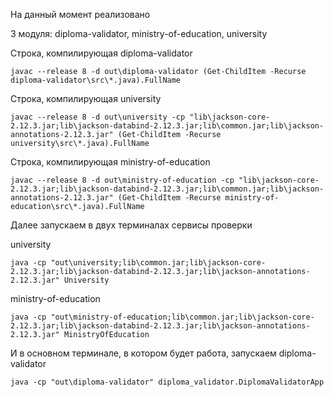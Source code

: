 На данный момент реализовано

3 модуля: diploma-validator, ministry-of-education, university

Строка, компилирующая diploma-validator

    javac --release 8 -d out\diploma-validator (Get-ChildItem -Recurse diploma-validator\src\*.java).FullName
Строка, компилирующая university

    javac --release 8 -d out\university -cp "lib\jackson-core-2.12.3.jar;lib\jackson-databind-2.12.3.jar;lib\common.jar;lib\jackson-annotations-2.12.3.jar" (Get-ChildItem -Recurse university\src\*.java).FullName
Строка, компилирующая ministry-of-education

    javac --release 8 -d out\ministry-of-education -cp "lib\jackson-core-2.12.3.jar;lib\jackson-databind-2.12.3.jar;lib\common.jar;lib\jackson-annotations-2.12.3.jar" (Get-ChildItem -Recurse ministry-of-education\src\*.java).FullName
Далее запускаем в двух терминалах сервисы проверки

university

    java -cp "out\university;lib\common.jar;lib\jackson-core-2.12.3.jar;lib\jackson-databind-2.12.3.jar;lib\jackson-annotations-2.12.3.jar" University
ministry-of-education

    java -cp "out\ministry-of-education;lib\common.jar;lib\jackson-core-2.12.3.jar;lib\jackson-databind-2.12.3.jar;lib\jackson-annotations-2.12.3.jar" MinistryOfEducation
И в основном терминале, в котором будет работа, запускаем diploma-validator

    java -cp "out\diploma-validator" diploma_validator.DiplomaValidatorApp 

